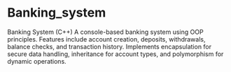 # Banking_system
 Banking System (C++)  A console-based banking system using OOP principles. Features include account creation, deposits, withdrawals, balance checks, and transaction history. Implements encapsulation for secure data handling, inheritance for account types, and polymorphism for dynamic operations.
